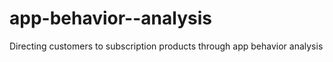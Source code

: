 # app-behavior--analysis
Directing customers to subscription products through app behavior analysis
